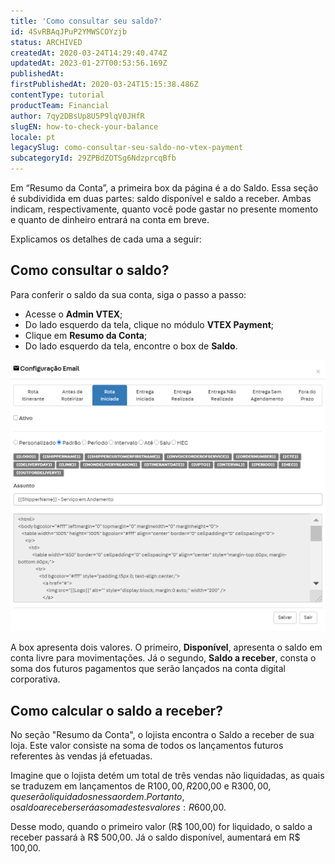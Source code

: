 ```yaml
---
title: 'Como consultar seu saldo?'
id: 4SvRBAqJPuP2YMWSCOYzjb
status: ARCHIVED
createdAt: 2020-03-24T14:29:40.474Z
updatedAt: 2023-01-27T00:53:56.169Z
publishedAt: 
firstPublishedAt: 2020-03-24T15:15:38.486Z
contentType: tutorial
productTeam: Financial
author: 7qy2DBsUp8U5P9lqV0JHfR
slugEN: how-to-check-your-balance
locale: pt
legacySlug: como-consultar-seu-saldo-no-vtex-payment
subcategoryId: 29ZPBdZOTSg6NdzprcqBfb
---
```


Em “Resumo da Conta”, a primeira box da página é a do Saldo. Essa seção é subdividida em duas partes: saldo disponível e saldo a receber. Ambas indicam, respectivamente, quanto você pode gastar no presente momento e quanto de dinheiro entrará na conta em breve.  

Explicamos os detalhes de cada uma a seguir:

## Como consultar o saldo?

Para conferir o saldo da sua conta, siga o passo a passo:

- Acesse o __Admin VTEX__;
- Do lado esquerdo da tela, clique no módulo __VTEX Payment__;
- Clique em __Resumo da Conta__;
- Do lado esquerdo da tela, encontre o box de __Saldo__.

![saldodisponivelPT](https://raw.githubusercontent.com/vtexdocs/help-center-content/refs/heads/main/_1.png)

A box apresenta dois valores. O primeiro, __Disponível__, apresenta o saldo em conta livre para movimentações. Já o segundo, __Saldo a receber__, consta o soma dos futuros pagamentos que serão lançados na conta digital corporativa. 

## Como calcular o saldo a receber?

No seção "Resumo da Conta", o lojista encontra o Saldo a receber de sua loja. Este valor consiste na soma de todos os lançamentos futuros referentes às vendas já efetuadas.

Imagine que o lojista detém um total de três vendas não liquidadas, as quais se traduzem em lançamentos de R$100,00, R$200,00 e R$300,00, que serão liquidados nessa ordem. Portanto, o saldo a receber será a soma destes valores: R$600,00. 

Desse modo, quando o primeiro valor (R$ 100,00) for liquidado, o saldo a receber passará à R$ 500,00. Já o saldo disponível, aumentará em R$ 100,00.

